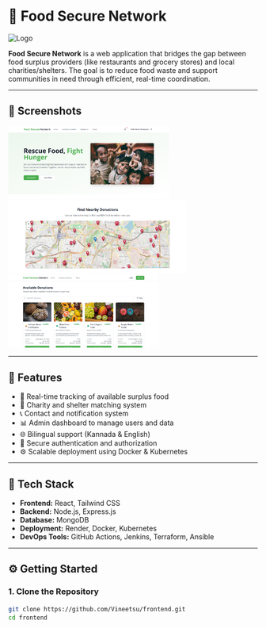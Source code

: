 # 🥗 Food Secure Network

![Logo](assets/image1.png) <!-- Small project logo or banner -->

**Food Secure Network** is a web application that bridges the gap between food surplus providers (like restaurants and grocery stores) and local charities/shelters. The goal is to reduce food waste and support communities in need through efficient, real-time coordination.

---

## 📸 Screenshots

<img src="front/src/Screenshot 2025-06-19 083540.png" width="325"/> <img src="front/src/Screenshot 2025-06-19 083608.png" width="360"/> <img src="front/src/Screenshot 2025-06-19 083642.png" width="304"/>

---

## 🌟 Features

- 🥦 Real-time tracking of available surplus food  
- 🧭 Charity and shelter matching system  
- 📞 Contact and notification system  
- 📊 Admin dashboard to manage users and data  
- 🌐 Bilingual support (Kannada & English)  
- 🔐 Secure authentication and authorization  
- ⚙️ Scalable deployment using Docker & Kubernetes

---

## 🚀 Tech Stack

- **Frontend:** React, Tailwind CSS  
- **Backend:** Node.js, Express.js  
- **Database:** MongoDB  
- **Deployment:** Render, Docker, Kubernetes  
- **DevOps Tools:** GitHub Actions, Jenkins, Terraform, Ansible  

---

## ⚙️ Getting Started

### 1. Clone the Repository

```bash
git clone https://github.com/Vineetsu/frontend.git
cd frontend
